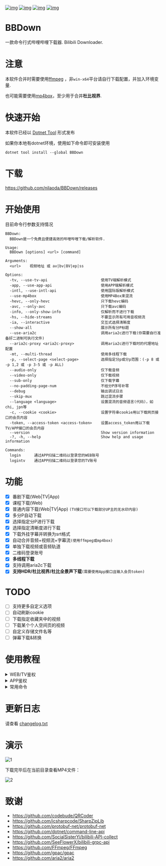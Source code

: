 [![img](https://img.shields.io/github/stars/nilaoda/BBDown?label=%E7%82%B9%E8%B5%9E)](https://github.com/nilaoda/BBDown)  [![img](https://img.shields.io/github/last-commit/nilaoda/BBDown?label=%E6%9C%80%E8%BF%91%E6%8F%90%E4%BA%A4)](https://github.com/nilaoda/BBDown)  [![img](https://img.shields.io/github/release/nilaoda/BBDown?label=%E6%9C%80%E6%96%B0%E7%89%88%E6%9C%AC)](https://github.com/nilaoda/BBDown/releases)  [![img](https://img.shields.io/github/license/nilaoda/BBDown?label=%E8%AE%B8%E5%8F%AF%E8%AF%81)](https://github.com/nilaoda/BBDown)

# BBDown
一款命令行式哔哩哔哩下载器. Bilibili Downloader.

# 注意
本软件合并时需要使用[ffmpeg](https://www.gyan.dev/ffmpeg/builds/) ，非`win-x64`平台请自行下载配置，并加入环境变量.

也可能需要使用[mp4box](https://gpac.wp.imt.fr/downloads/)，至少用于合并**杜比视界**.

# 快速开始
本软件已经以 [Dotnet Tool](https://www.nuget.org/packages/BBDown/) 形式发布  

如果你本地有dotnet环境，使用如下命令即可安装使用
```
dotnet tool install --global BBDown
```

# 下载
https://github.com/nilaoda/BBDown/releases

# 开始使用
目前命令行参数支持情况
```
BBDown:
  BBDown是一个免费且便捷高效的哔哩哔哩下载/解析软件.

Usage:
  BBDown [options] <url> [command]

Arguments:
  <url>    视频地址 或 av|bv|BV|ep|ss

Options:
  -tv, --use-tv-api                        使用TV端解析模式
  -app, --use-app-api                      使用APP端解析模式
  -intl, --use-intl-api                    使用国际版解析模式
  --use-mp4box                             使用MP4Box来混流
  -hevc, --only-hevc                       只下载hevc编码
  -avc, --only-avc                         只下载avc编码
  -info, --only-show-info                  仅解析而不进行下载
  -hs, --hide-streams                      不要显示所有可用音视频流
  -ia, --interactive                       交互式选择清晰度
  --show-all                               展示所有分P标题
  --use-aria2c                             调用aria2c进行下载(你需要自行准备好二进制可执行文件)
  --aria2c-proxy <aria2c-proxy>            调用aria2c进行下载时的代理地址配置
  -mt, --multi-thread                      使用多线程下载
  -p, --select-page <select-page>          选择指定分p或分p范围：(-p 8 或 -p 1,2 或 -p 3-5 或 -p ALL)
  --audio-only                             仅下载音频
  --video-only                             仅下载视频
  --sub-only                               仅下载字幕
  --no-padding-page-num                    不给分P序号补零
  --debug                                  输出调试日志
  --skip-mux                               跳过混流步骤
  --language <language>                    设置混流的音频语言(代码)，如chi, jpn等
  -c, --cookie <cookie>                    设置字符串cookie用以下载网页接口的会员内容
  -token, --access-token <access-token>    设置access_token用以下载TV/APP接口的会员内容
  --version                                Show version information
  -?, -h, --help                           Show help and usage information

Commands:
  login      通过APP扫描二维码以登录您的WEB账号
  logintv    通过APP扫描二维码以登录您的TV账号
```

# 功能
- [x] 番剧下载(Web|TV|App)
- [x] 课程下载(Web)
- [x] 普通内容下载(Web|TV|App) `(TV接口可以下载部分UP主的无水印内容)`
- [x] 多分P自动下载
- [x] 选择指定分P进行下载
- [x] 选择指定清晰度进行下载
- [x] 下载外挂字幕并转换为srt格式
- [x] 自动合并音频+视频流+字幕流`(使用ffmpeg或mp4box)`
- [x] 单独下载视频或音频轨道
- [x] 二维码登录账号
- [x] **多线程下载**
- [x] 支持调用aria2c下载
- [x] **支持HDR/杜比视界/杜比全景声下载**`(需要使用App接口且输入会员token)`

# TODO
- [ ] 支持更多自定义选项
- [ ] 自动刷新cookie
- [ ] 下载指定收藏夹中的视频
- [ ] 下载某个个人空间页的视频
- [ ] 自定义存储文件名等
- [ ] 弹幕下载&转换

# 使用教程

<details>
<summary>WEB/TV鉴权</summary>  

---
  
扫码登录网页账号：
```
BBDown login
```
然后按照提示操作

扫码登录云视听小电视账号：
```
BBDown logintv
```
然后按照提示操作
 
*PS: 如果登录报错`The type initializer for 'Gdip' threw an exception`，请参考 [#37](https://github.com/nilaoda/BBDown/issues/37) 解决*

手动加载网页cookie：
```
BBDown -c "SESSDATA=******" "https://www.bilibili.com/video/BV1qt4y1X7TW"
```
手动加载云视听小电视token：
```
BBDown -tv -token "******" "https://www.bilibili.com/video/BV1qt4y1X7TW"
```

</details>

<details>
<summary>APP鉴权</summary>  

---

> 根据 [#123](https://github.com/nilaoda/BBDown/issues/123#issuecomment-877583825) ，可以填写TV登录产生的`access_token`来给APP接口使用。可复制`BBDownTV.data`到`BBDownApp.data`使程序自动读取.

目前程序无法自动获取鉴权信息，推荐通过**抓包**来获取.

在请求Header中寻找键为`authorization`的项，其值形为`identify_v1 5227************1`，其中的`5227************1`就是token(access_key)

获取后手动通过`-token`命令加载, 或写入`BBDownApp.data`使程序自动读取.
  
```
BBDown -app -token "******" "https://www.bilibili.com/video/BV1qt4y1X7TW"
```

</details>

<details>
<summary>常用命令</summary>  

---

下载普通视频：
```
BBDown "https://www.bilibili.com/video/BV1qt4y1X7TW"
```
使用TV接口下载(粉丝量大的UP主基本上是无水印片源)：
```
BBDown -tv "https://www.bilibili.com/video/BV1qt4y1X7TW"
```
当分P过多时，默认会隐藏展示全部的分P信息，你可以使用如下命令来显示所有每一个分P。
```
BBDown --show-all "https://www.bilibili.com/video/BV1At41167aj"
```
选择下载某些分P的三种情况：
* 单个分P：10
```
BBDown "https://www.bilibili.com/video/BV1At41167aj?p=10"
BBDown -p 10 "https://www.bilibili.com/video/BV1At41167aj"
```
* 多个分P：1,2,10
```
BBDown -p 1,2,10 "https://www.bilibili.com/video/BV1At41167aj"
```
* 范围分P：1-10
```
BBDown -p 1-10 "https://www.bilibili.com/video/BV1At41167aj"
```
下载番剧全集：
```
BBDown -p ALL "https://www.bilibili.com/bangumi/play/ss33073"
```

</details>

# 更新日志

请查看 [changelog.txt](https://github.com/nilaoda/BBDown/blob/master/BBDown/changelog.txt)

# 演示
![1](https://user-images.githubusercontent.com/20772925/88686407-a2001480-d129-11ea-8aac-97a0c71af115.gif)

下载完毕后在当前目录查看MP4文件：

![2](https://user-images.githubusercontent.com/20772925/88478901-5e1cdc00-cf7e-11ea-97c1-154b9226564e.png)

# 致谢

* https://github.com/codebude/QRCoder
* https://github.com/icsharpcode/SharpZipLib
* https://github.com/protobuf-net/protobuf-net
* https://github.com/dotnet/command-line-api
* https://github.com/SocialSisterYi/bilibili-API-collect
* https://github.com/SeeFlowerX/bilibili-grpc-api
* https://github.com/FFmpeg/FFmpeg
* https://github.com/gpac/gpac
* https://github.com/aria2/aria2
